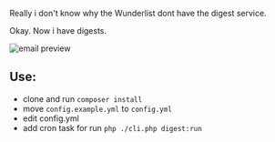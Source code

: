 Really i don't know why the Wunderlist dont have the digest service.

Okay. Now i have digests.

![email preview](https://i.imgur.com/HnwG6EG.png)

Use:
----
* clone and run ```composer install```
* move ```config.example.yml``` to ```config.yml```
* edit config.yml
* add cron task for run ```php ./cli.php digest:run```